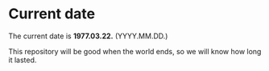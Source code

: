 # Current date

The current date is **1977.03.22.** (YYYY.MM.DD.)

This repository will be good when the world ends, so we will know how long it lasted.